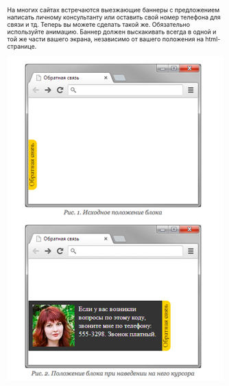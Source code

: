На многих сайтах встречаются выезжающие баннеры с предложением написать личному консультанту или оставить свой номер телефона для связи и тд. Теперь вы можете сделать такой же. Обязательно используйте анимацию. Баннер должен выскакивать всегда в одной и той же части вашего экрана,
независимо от вашего положения на html-странице.


![Пример обратной связи](../images/feedback.png "Пример обратной связи")
